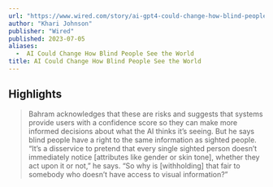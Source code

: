 ```yaml
---
url: "https://www.wired.com/story/ai-gpt4-could-change-how-blind-people-see-the-world/"
author: "Khari Johnson"
publisher: "Wired"
published: 2023-07-05
aliases:
  -  AI Could Change How Blind People See the World
title: AI Could Change How Blind People See the World
---
```


## Highlights
> Bahram acknowledges that these are risks and suggests that systems provide users with a confidence score so they can make more informed decisions about what the AI thinks it’s seeing. But he says blind people have a right to the same information as sighted people. “It’s a disservice to pretend that every single sighted person doesn’t immediately notice [attributes like gender or skin tone], whether they act upon it or not,” he says. “So why is [withholding] that fair to somebody who doesn’t have access to visual information?”

